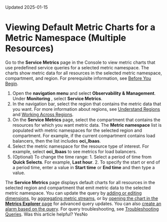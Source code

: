 Updated 2025-01-15
# Viewing Default Metric Charts for a Metric Namespace (Multiple Resources)
Go to the **Service Metrics** page in the Console to view metric charts that use predefined service queries for a selected metric namespace. The charts show metric data for all resources in the selected metric namespace, compartment, and region.
For prerequisite information, see [Before You Begin](https://docs.oracle.com/iaas/Content/Monitoring/Tasks/viewingcharts.htm#prerequisites).
  1. Open the **navigation menu** and select **Observability & Management**. Under **Monitoring** , select **Service Metrics**. 
  2. In the navigation bar, select the region that contains the metric data that you want.
For more information about regions, see [Understand Regions](https://docs.oracle.com/iaas/Content/GSG/Concepts/applications-home-page.htm#apps-understand-regions) and [Working Across Regions](https://docs.oracle.com/iaas/Content/GSG/Concepts/working-with-regions.htm#Working).
  3. On the **Service Metrics** page, select the compartment that contains the resources for which you want metric data.
The **Metric namespace** list is populated with metric namespaces for the selected region and compartment. For example, if the current compartment contains load balancers, then the list includes **oci_lbaas**.
  4. Select the metric namespace for the resource type of interest.
For example, select **oci_lbaas** to see metrics for load balancers.
  5. (Optional) To change the time range:
    1. Select a period of time from **Quick Selects**.
For example, **Last hour**.
    2. To specify the start or end of a period time, enter a value in **Start time** or **End time** and then type a value.


The **Service Metrics** page displays default charts for all resources in the selected region and compartment that emit metric data to the selected metric namespace.
You can update the query by [adding or editing dimensions](https://docs.oracle.com/iaas/Content/Monitoring/Tasks/view-chart-dimensions.htm), by [aggregating metric streams](https://docs.oracle.com/iaas/Content/Monitoring/Tasks/view-chart-aggregate-metric-streams.htm), or by [opening the chart in the **Metrics Explorer** page](https://docs.oracle.com/iaas/Content/Monitoring/Tasks/view-chart-explore.htm) for advanced query updates. You can also [create an alarm based on the query](https://docs.oracle.com/iaas/Content/Monitoring/Tasks/view-chart-create-alarm.htm).
For query troubleshooting, see [Troubleshooting Queries](https://docs.oracle.com/iaas/Content/Monitoring/troubleshooting-queries.htm).
Was this article helpful?
YesNo

